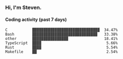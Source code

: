 ### Hi, I'm Steven.

#### Coding activity (past 7 days)
```
C           ▓▓▓▓▓▓▓▓▓▓▓▓▓▓▓▓▓▓▓▓▓▓▓▓▓▓▓▓▓▓  34.47%
Bash        ▓▓▓▓▓▓▓▓▓▓▓▓▓▓▓▓▓▓▓▓▓▓▓▓▓▓▓▓▓   33.38%
other       ▓▓▓▓▓▓▓▓▓▓▓▓▓▓▓▓                18.41%
TypeScript  ▓▓▓▓                             5.66%
Rust        ▓▓▓▓                             5.54%
Makefile    ▓▓                               2.54%
```
